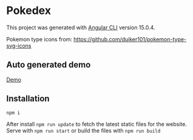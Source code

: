 # Pokedex

This project was generated with [Angular CLI](https://github.com/angular/angular-cli) version 15.0.4.

Pokemon type icons from: https://github.com/duiker101/pokemon-type-svg-icons

## Auto generated demo
[Demo](https://kerrders.github.io)

## Installation
`npm i`

After install `npm run update` to fetch the latest static files for the website.
Serve with `npm run start` or build the files with `npm run build` 
